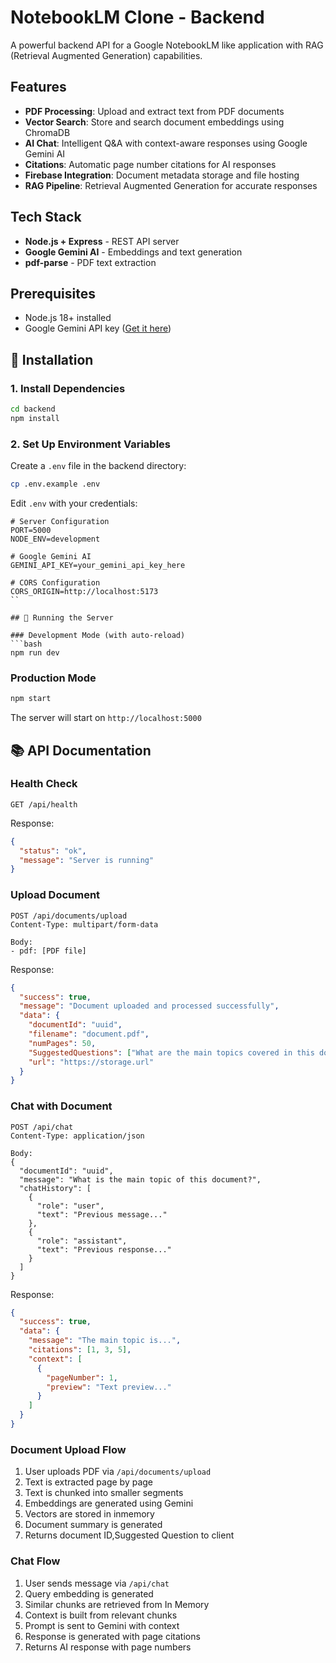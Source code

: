 # NotebookLM Clone - Backend

A powerful backend API for a Google NotebookLM like application with RAG (Retrieval Augmented Generation) capabilities.

## Features

- **PDF Processing**: Upload and extract text from PDF documents
- **Vector Search**: Store and search document embeddings using ChromaDB
- **AI Chat**: Intelligent Q&A with context-aware responses using Google Gemini AI
- **Citations**: Automatic page number citations for AI responses
- **Firebase Integration**: Document metadata storage and file hosting
- **RAG Pipeline**: Retrieval Augmented Generation for accurate responses

## Tech Stack

- **Node.js + Express** - REST API server
- **Google Gemini AI** - Embeddings and text generation
- **pdf-parse** - PDF text extraction

## Prerequisites

- Node.js 18+ installed
- Google Gemini API key ([Get it here](https://makersuite.google.com/app/apikey))

## 🔧 Installation

### 1. Install Dependencies

```bash
cd backend
npm install
```

### 2. Set Up Environment Variables

Create a `.env` file in the backend directory:

```bash
cp .env.example .env
```

Edit `.env` with your credentials:

```env
# Server Configuration
PORT=5000
NODE_ENV=development

# Google Gemini AI
GEMINI_API_KEY=your_gemini_api_key_here

# CORS Configuration
CORS_ORIGIN=http://localhost:5173
``

## 🚀 Running the Server

### Development Mode (with auto-reload)
```bash
npm run dev
```

### Production Mode
```bash
npm start
```

The server will start on `http://localhost:5000`

## 📚 API Documentation

### Health Check
```http
GET /api/health
```
Response:
```json
{
  "status": "ok",
  "message": "Server is running"
}
```

### Upload Document
```http
POST /api/documents/upload
Content-Type: multipart/form-data

Body:
- pdf: [PDF file]
```

Response:
```json
{
  "success": true,
  "message": "Document uploaded and processed successfully",
  "data": {
    "documentId": "uuid",
    "filename": "document.pdf",
    "numPages": 50,
    "SuggestedQuestions": ["What are the main topics covered in this document?","Can you explain the key concepts mentioned?"],
    "url": "https://storage.url"
  }
}
```

### Chat with Document
```http
POST /api/chat
Content-Type: application/json

Body:
{
  "documentId": "uuid",
  "message": "What is the main topic of this document?",
  "chatHistory": [
    {
      "role": "user",
      "text": "Previous message..."
    },
    {
      "role": "assistant", 
      "text": "Previous response..."
    }
  ]
}
```

Response:
```json
{
  "success": true,
  "data": {
    "message": "The main topic is...",
    "citations": [1, 3, 5],
    "context": [
      {
        "pageNumber": 1,
        "preview": "Text preview..."
      }
    ]
  }
}
```

### Document Upload Flow
1. User uploads PDF via `/api/documents/upload`
2. Text is extracted page by page
4. Text is chunked into smaller segments
5. Embeddings are generated using Gemini
6. Vectors are stored in inmemory
8. Document summary is generated
9. Returns document ID,Suggested Question to client

### Chat Flow
1. User sends message via `/api/chat`
2. Query embedding is generated
3. Similar chunks are retrieved from In Memory
4. Context is built from relevant chunks
5. Prompt is sent to Gemini with context
6. Response is generated with page citations
7. Returns AI response with page numbers
